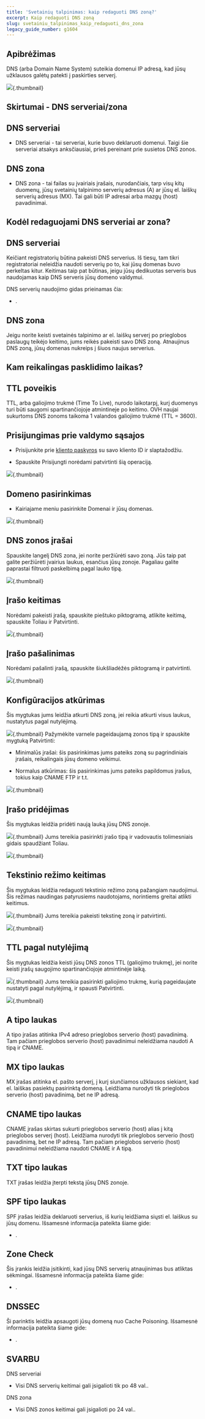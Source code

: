 ```yaml
---
title: 'Svetainių talpinimas: kaip redaguoti DNS zoną?'
excerpt: Kaip redaguoti DNS zoną
slug: svetainiu_talpinimas_kaip_redaguoti_dns_zona
legacy_guide_number: g1604
---
```



## Apibrėžimas
DNS (arba Domain Name System) suteikia domenui IP adresą, kad jūsų užklausos galėtų patekti į paskirties serverį.

![](images/img_3710.jpg){.thumbnail}


## Skirtumai - DNS serveriai/zona

## DNS serveriai

- DNS serveriai - tai serveriai, kurie buvo deklaruoti domenui. Taigi šie serveriai atsakys anksčiausiai, prieš pereinant prie susietos DNS zonos.



## DNS zona

- DNS zona - tai failas su įvairiais įrašais, nurodančiais, tarp visų kitų duomenų, jūsų svetainių talpinimo serverių adresus (A) ar jūsų el. laiškų serverių adresus (MX). Tai gali būti IP adresai arba mazgų (host) pavadinimai.




## Kodėl redaguojami DNS serveriai ar zona?

## DNS serveriai
Keičiant registratorių būtina pakeisti DNS serverius. Iš tiesų, tam tikri registratoriai neleidžia naudoti serverių po to, kai jūsų domenas buvo perkeltas kitur.
Keitimas taip pat būtinas, jeigu jūsų dedikuotas serveris bus naudojamas kaip DNS serveris jūsų domeno valdymui.

DNS serverių naudojimo gidas prieinamas čia:

- []({legacy}2015).



## DNS zona
Jeigu norite keisti svetainės talpinimo ar el. laiškų serverį po prieglobos paslaugų teikėjo keitimo, jums reikės pakeisti savo DNS zoną.
Atnaujinus DNS zoną, jūsų domenas nukreips į šiuos naujus serverius.


## Kam reikalingas pasklidimo laikas?

## TTL poveikis
TTL, arba galiojimo trukmė (Time To Live), nurodo laikotarpį, kurį duomenys turi būti saugomi spartinančiojoje atmintineje po keitimo.
OVH naujai sukurtoms DNS zonoms taikoma 1 valandos galiojimo trukmė (TTL = 3600).


## Prisijungimas prie valdymo sąsajos

- Prisijunkite prie [kliento paskyros](https://www.ovh.com/manager/web) su savo kliento ID ir slaptažodžiu.

- Spauskite Prisijungti norėdami patvirtinti šią operaciją.



![](images/img_3711.jpg){.thumbnail}


## Domeno pasirinkimas

- Kairiajame meniu pasirinkite Domenai ir jūsų domenas.



![](images/img_3712.jpg){.thumbnail}


## DNS zonos įrašai
Spauskite langelį DNS zona, jei norite peržiūrėti savo zoną.
Jūs taip pat galite peržiūrėti įvairius laukus, esančius jūsų zonoje.
Pagaliau galite paprastai filtruoti paskelbimą pagal lauko tipą.

![](images/img_3714.jpg){.thumbnail}


## Įrašo keitimas
Norėdami pakeisti įrašą, spauskite pieštuko piktogramą, atlikite keitimą, spauskite Toliau ir Patvirtinti.

![](images/img_3723.jpg){.thumbnail}


## Įrašo pašalinimas
Norėdami pašalinti įrašą, spauskite šiukšliadėžės piktogramą ir patvirtinti.

![](images/img_3724.jpg){.thumbnail}


## Konfigūracijos atkūrimas
Šis mygtukas jums leidžia atkurti DNS zoną, jei reikia atkurti visus laukus, nustatytus pagal nutylėjimą.

![](images/img_3715.jpg){.thumbnail}
Pažymėkite varnele pageidaujamą zonos tipą ir spauskite mygtuką Patvirtinti:


- Minimalūs įrašai: šis pasirinkimas jums pateiks zoną su pagrindiniais įrašais, reikalingais jūsų domeno veikimui. 

- Normalus atkūrimas: šis pasirinkimas jums pateiks papildomus įrašus, tokius kaip CNAME FTP ir t.t.



![](images/img_3716.jpg){.thumbnail}


## Įrašo pridėjimas
Šis mygtukas leidžia pridėti naują lauką jūsų DNS zonoje.

![](images/img_3717.jpg){.thumbnail}
Jums tereikia pasirinkti įrašo tipą ir vadovautis tolimesniais gidais spaudžiant Toliau.

![](images/img_3718.jpg){.thumbnail}


## Tekstinio režimo keitimas
Šis mygtukas leidžia redaguoti tekstinio režimo zoną pažangiam naudojimui.
Šis režimas naudingas patyrusiems naudotojams, norintiems greitai atlikti keitimus.

![](images/img_3719.jpg){.thumbnail}
Jums tereikia pakeisti tekstinę zoną ir patvirtinti.

![](images/img_3720.jpg){.thumbnail}


## TTL pagal nutylėjimą
Šis mygtukas leidžia keisti jūsų DNS zonos TTL (galiojimo trukmę), jei norite keisti įrašų saugojimo spartinančiojoje atmintinėje laiką.

![](images/img_3721.jpg){.thumbnail}
Jums tereikia pasirinkti galiojimo trukmę, kurią pageidaujate nustatyti pagal nutylėjimą, ir spausti Patvirtinti.

![](images/img_3722.jpg){.thumbnail}


## A tipo laukas
A tipo įrašas atitinka IPv4 adreso prieglobos serverio (host) pavadinimą.
Tam pačiam prieglobos serverio (host) pavadinimui neleidžiama naudoti A tipą ir CNAME.


## MX tipo laukas
MX įrašas atitinka el. pašto serverį, į kurį siunčiamos užklausos siekiant, kad el. laiškas pasiektų pasirinktą domeną.
Leidžiama nurodyti tik prieglobos serverio (host) pavadinimą, bet ne IP adresą.


## CNAME tipo laukas
CNAME įrašas skirtas sukurti prieglobos serverio (host) alias į kitą prieglobos serverį (host).
Leidžiama nurodyti tik prieglobos serverio (host) pavadinimą, bet ne IP adresą.
Tam pačiam prieglobos serverio (host) pavadinimui neleidžiama naudoti CNAME ir A tipą.


## TXT tipo laukas
TXT įrašas leidžia įterpti tekstą jūsų DNS zonoje.


## SPF tipo laukas
SPF įrašas leidžia deklaruoti serverius, iš kurių leidžiama siųsti el. laiškus su jūsų domenu.
Išsamesnė informacija pateikta šiame gide:

- []({legacy}2028).




## Zone Check
Šis įrankis leidžia įsitikinti, kad jūsų DNS serverių atnaujinimas bus atliktas sėkmingai. 
Išsamesnė informacija pateikta šiame gide:

- []({legacy}1980).




## DNSSEC
Ši parinktis leidžia apsaugoti jūsų domeną nuo Cache Poisoning.
Išsamesnė informacija pateikta šiame gide:

- []({legacy}609).




## SVARBU
DNS serveriai

- Visi DNS serverių keitimai gali įsigalioti tik po 48 val..

DNS zona
- Visi DNS zonos keitimai gali įsigalioti po 24 val..



